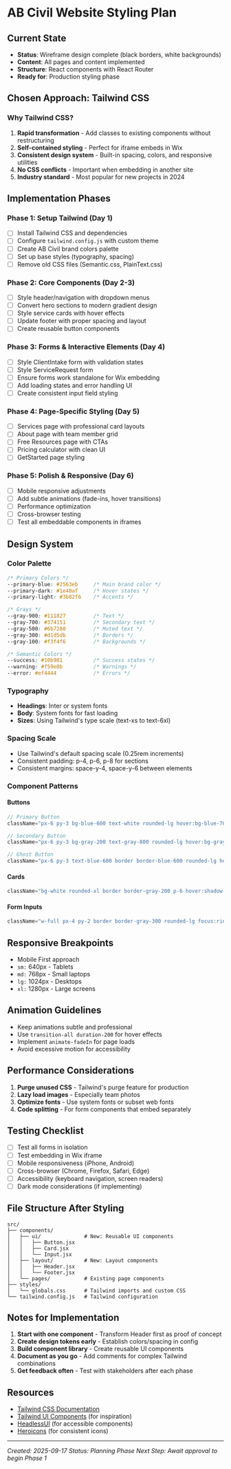 # AB Civil Website Styling Plan

## Current State
- **Status**: Wireframe design complete (black borders, white backgrounds)
- **Content**: All pages and content implemented
- **Structure**: React components with React Router
- **Ready for**: Production styling phase

## Chosen Approach: Tailwind CSS

### Why Tailwind CSS?
1. **Rapid transformation** - Add classes to existing components without restructuring
2. **Self-contained styling** - Perfect for iframe embeds in Wix
3. **Consistent design system** - Built-in spacing, colors, and responsive utilities
4. **No CSS conflicts** - Important when embedding in another site
5. **Industry standard** - Most popular for new projects in 2024

## Implementation Phases

### Phase 1: Setup Tailwind (Day 1)
- [ ] Install Tailwind CSS and dependencies
- [ ] Configure `tailwind.config.js` with custom theme
- [ ] Create AB Civil brand colors palette
- [ ] Set up base styles (typography, spacing)
- [ ] Remove old CSS files (Semantic.css, PlainText.css)

### Phase 2: Core Components (Day 2-3)
- [ ] Style header/navigation with dropdown menus
- [ ] Convert hero sections to modern gradient design
- [ ] Style service cards with hover effects
- [ ] Update footer with proper spacing and layout
- [ ] Create reusable button components

### Phase 3: Forms & Interactive Elements (Day 4)
- [ ] Style ClientIntake form with validation states
- [ ] Style ServiceRequest form
- [ ] Ensure forms work standalone for Wix embedding
- [ ] Add loading states and error handling UI
- [ ] Create consistent input field styling

### Phase 4: Page-Specific Styling (Day 5)
- [ ] Services page with professional card layouts
- [ ] About page with team member grid
- [ ] Free Resources page with CTAs
- [ ] Pricing calculator with clean UI
- [ ] GetStarted page styling

### Phase 5: Polish & Responsive (Day 6)
- [ ] Mobile responsive adjustments
- [ ] Add subtle animations (fade-ins, hover transitions)
- [ ] Performance optimization
- [ ] Cross-browser testing
- [ ] Test all embeddable components in iframes

## Design System

### Color Palette
```css
/* Primary Colors */
--primary-blue: #2563eb     /* Main brand color */
--primary-dark: #1e40af     /* Hover states */
--primary-light: #3b82f6    /* Accents */

/* Grays */
--gray-900: #111827         /* Text */
--gray-700: #374151         /* Secondary text */
--gray-500: #6b7280         /* Muted text */
--gray-300: #d1d5db         /* Borders */
--gray-100: #f3f4f6         /* Backgrounds */

/* Semantic Colors */
--success: #10b981          /* Success states */
--warning: #f59e0b          /* Warnings */
--error: #ef4444            /* Errors */
```

### Typography
- **Headings**: Inter or system fonts
- **Body**: System fonts for fast loading
- **Sizes**: Using Tailwind's type scale (text-xs to text-6xl)

### Spacing Scale
- Use Tailwind's default spacing scale (0.25rem increments)
- Consistent padding: p-4, p-6, p-8 for sections
- Consistent margins: space-y-4, space-y-6 between elements

### Component Patterns

#### Buttons
```jsx
// Primary Button
className="px-6 py-3 bg-blue-600 text-white rounded-lg hover:bg-blue-700 transition-colors"

// Secondary Button
className="px-6 py-3 bg-gray-200 text-gray-800 rounded-lg hover:bg-gray-300 transition-colors"

// Ghost Button
className="px-6 py-3 text-blue-600 border border-blue-600 rounded-lg hover:bg-blue-50 transition-colors"
```

#### Cards
```jsx
className="bg-white rounded-xl border border-gray-200 p-6 hover:shadow-lg transition-shadow"
```

#### Form Inputs
```jsx
className="w-full px-4 py-2 border border-gray-300 rounded-lg focus:ring-2 focus:ring-blue-500 focus:border-transparent"
```

## Responsive Breakpoints
- Mobile First approach
- `sm:` 640px - Tablets
- `md:` 768px - Small laptops
- `lg:` 1024px - Desktops
- `xl:` 1280px - Large screens

## Animation Guidelines
- Keep animations subtle and professional
- Use `transition-all duration-200` for hover effects
- Implement `animate-fadeIn` for page loads
- Avoid excessive motion for accessibility

## Performance Considerations
1. **Purge unused CSS** - Tailwind's purge feature for production
2. **Lazy load images** - Especially team photos
3. **Optimize fonts** - Use system fonts or subset web fonts
4. **Code splitting** - For form components that embed separately

## Testing Checklist
- [ ] Test all forms in isolation
- [ ] Test embedding in Wix iframe
- [ ] Mobile responsiveness (iPhone, Android)
- [ ] Cross-browser (Chrome, Firefox, Safari, Edge)
- [ ] Accessibility (keyboard navigation, screen readers)
- [ ] Dark mode considerations (if implementing)

## File Structure After Styling
```
src/
├── components/
│   ├── ui/              # New: Reusable UI components
│   │   ├── Button.jsx
│   │   ├── Card.jsx
│   │   └── Input.jsx
│   ├── layout/          # New: Layout components
│   │   ├── Header.jsx
│   │   └── Footer.jsx
│   └── pages/           # Existing page components
├── styles/
│   └── globals.css      # Tailwind imports and custom CSS
└── tailwind.config.js   # Tailwind configuration
```

## Notes for Implementation
1. **Start with one component** - Transform Header first as proof of concept
2. **Create design tokens early** - Establish colors/spacing in config
3. **Build component library** - Create reusable UI components
4. **Document as you go** - Add comments for complex Tailwind combinations
5. **Get feedback often** - Test with stakeholders after each phase

## Resources
- [Tailwind CSS Documentation](https://tailwindcss.com/docs)
- [Tailwind UI Components](https://tailwindui.com/components) (for inspiration)
- [HeadlessUI](https://headlessui.com/) (for accessible components)
- [Heroicons](https://heroicons.com/) (for consistent icons)

---
*Created: 2025-09-17*
*Status: Planning Phase*
*Next Step: Await approval to begin Phase 1*